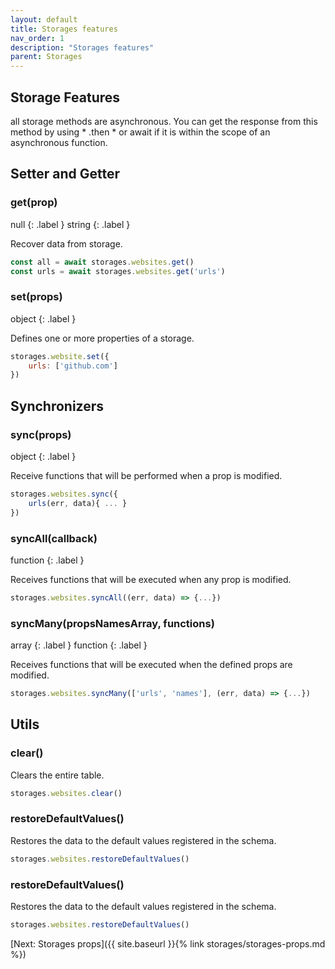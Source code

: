 ```yaml
---
layout: default
title: Storages features
nav_order: 1
description: "Storages features"
parent: Storages
---
```


## Storage Features

all storage methods are asynchronous. 
You can get the response from this method by using * .then * or 
await if it is within the scope of an asynchronous function.

## Setter and Getter

### get(prop)
null
{: .label }
string
{: .label }

Recover data from storage.

```javascript
const all = await storages.websites.get()
const urls = await storages.websites.get('urls')
```

### set(props)
object
{: .label }

Defines one or more properties of a storage.

```javascript
storages.website.set({
    urls: ['github.com']
})
```

## Synchronizers

### sync(props)
object
{: .label }

Receive functions that will be performed when a prop is modified.

```javascript
storages.websites.sync({
    urls(err, data){ ... }
})
```

### syncAll(callback)
function
{: .label }

Receives functions that will be executed when any prop is modified.

```javascript
storages.websites.syncAll((err, data) => {...})
```

### syncMany(propsNamesArray, functions)
array
{: .label }
function
{: .label }

Receives functions that will be executed when the defined props are modified.

```javascript
storages.websites.syncMany(['urls', 'names'], (err, data) => {...})
```

## Utils

### clear()

Clears the entire table.

```javascript
storages.websites.clear()
```

### restoreDefaultValues()

Restores the data to the default values registered in the schema.

```javascript
storages.websites.restoreDefaultValues()
```

### restoreDefaultValues()

Restores the data to the default values registered in the schema.

```javascript
storages.websites.restoreDefaultValues()
```

[Next: Storages props]({{ site.baseurl }}{% link storages/storages-props.md %})
